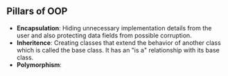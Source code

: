 ## Pillars of OOP

* **Encapsulation**: Hiding unnecessary implementation details from the user and also protecting data fields from possible corruption.
* **Inheritence**: Creating classes that extend the behavior of another class which is called the base class. It has an "is a" relationship with its base class.
* **Polymorphism**: 